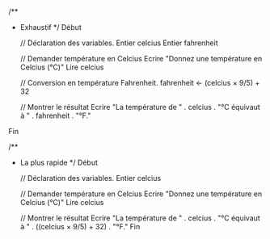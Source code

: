 /**
 * Exhaustif
 */
Début

    // Déclaration des variables.
    Entier celcius
    Entier fahrenheit

    // Demander température en Celcius
    Ecrire "Donnez une température en Celcius (°C)"
    Lire celcius

    // Conversion en température Fahrenheit.
    fahrenheit <- (celcius × 9/5) + 32

    // Montrer le résultat
    Ecrire "La température de " . celcius . "°C équivaut à " . fahrenheit . "°F."

Fin

/**
 * La plus rapide
 */
Début

    // Déclaration des variables.
    Entier celcius

    // Demander température en Celcius
    Ecrire "Donnez une température en Celcius (°C)"
    Lire celcius

    // Montrer le résultat
    Ecrire "La température de " . celcius . "°C équivaut à " . ((celcius × 9/5) + 32) . "°F."
Fin